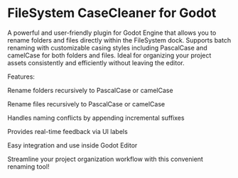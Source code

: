 # FileSystem CaseCleaner for Godot
A powerful and user-friendly plugin for Godot Engine that allows you to rename folders and files directly within the FileSystem dock.
Supports batch renaming with customizable casing styles including PascalCase and camelCase for both folders and files.
Ideal for organizing your project assets consistently and efficiently without leaving the editor.

Features:

Rename folders recursively to PascalCase or camelCase

Rename files recursively to PascalCase or camelCase

Handles naming conflicts by appending incremental suffixes

Provides real-time feedback via UI labels

Easy integration and use inside Godot Editor

Streamline your project organization workflow with this convenient renaming tool!
